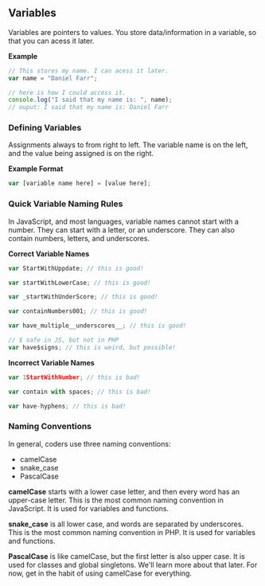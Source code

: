 ## Variables

Variables are pointers to values. You store data/information in a variable, so that you can acess it later.

**Example**

```js
// This stores my name. I can acess it later.
var name = "Daniel Farr";

// here is how I could access it.
console.log("I said that my name is: ", name);
// ouput: I said that my name is: Daniel Farr
```

### Defining Variables

Assignments always to from right to left. The variable name is on the left, and the value being assigned is on the right.

**Example Format**

```js
var [variable name here] = [value here];
```

### Quick Variable Naming Rules

In JavaScript, and most languages, variable names cannot start with a number. They can start with a letter, or an underscore. They can also contain numbers, letters, and underscores.

**Correct Variable Names**

```js
var StartWithUppdate; // this is good!

var startWithLowerCase; // this is good!

var _startWithUnderScore; // this is good!

var containNumbers001; // this is good!

var have_multiple__underscores__; // this is good!

// $ safe in JS, but not in PHP
var have$signs; // this is weird, but possible!
```

**Incorrect Variable Names**

```js
var 1StartWithNumber; // this is bad!

var contain with spaces; // this is bad!

var have-hyphens; // this is bad!
```

### Naming Conventions

In general, coders use three naming conventions:

-   camelCase
-   snake_case
-   PascalCase

**camelCase** starts with a lower case letter, and then every word has an upper-case letter. This is the most common naming convention in JavaScript. It is used for variables and functions.

**snake_case** is all lower case, and words are separated by underscores. This is the most common naming convention in PHP. It is used for variables and functions.

**PascalCase** is like camelCase, but the first letter is also upper case. It is used for classes and global singletons. We'll learn more about that later. For now, get in the habit of using camelCase for everything.
